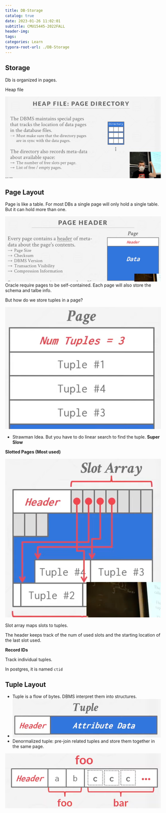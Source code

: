 ```yaml
---
title: DB-Storage
catalog: true
date: 2023-01-26 11:02:01
subtitle: CMU15445-2022FALL
header-img:
tags:
categories: Learn
typora-root-url: ./DB-Storage
---
```


## Storage

Db is organized in pages. 

Heap file

![image-20230126110313415](./DB-Storage/image-20230126110313415.png)



## Page Layout

Page is like a table. For most DBs a single page will only hold a single table. But it can hold more than one. 

![image-20230126110442721](./DB-Storage/image-20230126110442721.png)Oracle require pages to be self-contained.  Each page will  also store the schema and talbe info. 



But how do we store tuples in a page?

![image-20230126110828232](./DB-Storage/image-20230126110828232.png)

* Strawman Idea.  But you have to do linear search to find the tuple. **Super Slow**



**Slotted Pages (Most used)**

![image-20230126111124158](./DB-Storage/image-20230126111124158.png)



Slot array maps slots to tuples. 

The header keeps track of the num of used slots and the starting location of the last slot used. 



**Record IDs**

Track individual tuples. 

In postgres, it is named `ctid` 



## Tuple Layout

* Tuple is a flow of bytes. DBMS interpret them into structures. 
* ![image-20230126113012320](./DB-Storage/image-20230126113012320.png)
* Denormalized tuple: pre-join related tuples and store them together in the same page. 

![image-20230126113532867](./DB-Storage/image-20230126113532867.png)

